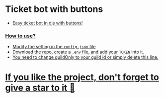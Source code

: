 # Ticket bot with buttons

<a href="https://replit.com/@MashimasHeros/Saizuo-x-Button-Bot?v=1" Click Here To Fork On Replit> </heref>

- Easy ticket bot in djs with buttons!

### **How to use?**
- Modify the setting in the `config.json` file
- Download the repo, create a `.env` file, and add your `TOKEN` into it.
- You need to change guildOnly to your guild id or simply delete this line.

# If you like the project, don't forget to give a star to it 🌟





